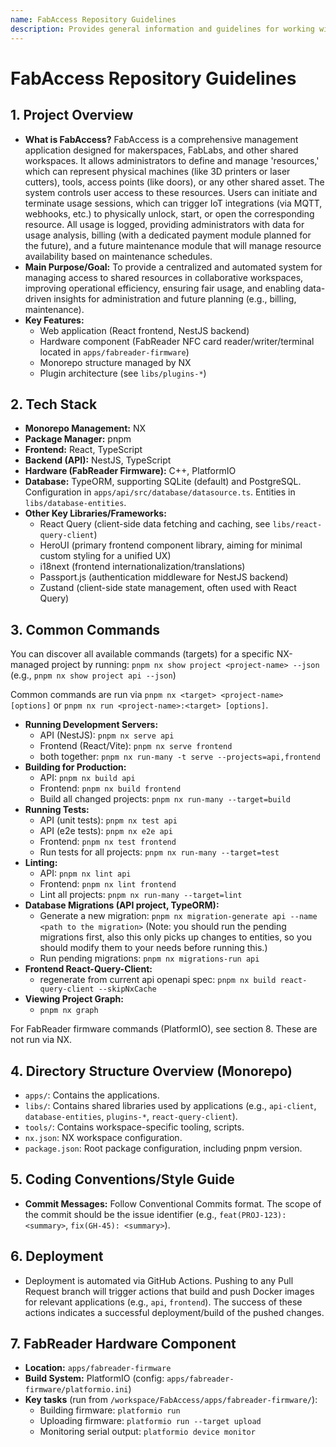 ```yaml
---
name: FabAccess Repository Guidelines
description: Provides general information and guidelines for working with the FabAccess monorepo.
---
```


# FabAccess Repository Guidelines

## 1. Project Overview

- **What is FabAccess?** FabAccess is a comprehensive management application designed for makerspaces, FabLabs, and other shared workspaces. It allows administrators to define and manage 'resources,' which can represent physical machines (like 3D printers or laser cutters), tools, access points (like doors), or any other shared asset. The system controls user access to these resources. Users can initiate and terminate usage sessions, which can trigger IoT integrations (via MQTT, webhooks, etc.) to physically unlock, start, or open the corresponding resource. All usage is logged, providing administrators with data for usage analysis, billing (with a dedicated payment module planned for the future), and a future maintenance module that will manage resource availability based on maintenance schedules.
- **Main Purpose/Goal:** To provide a centralized and automated system for managing access to shared resources in collaborative workspaces, improving operational efficiency, ensuring fair usage, and enabling data-driven insights for administration and future planning (e.g., billing, maintenance).
- **Key Features:**
  - Web application (React frontend, NestJS backend)
  - Hardware component (FabReader NFC card reader/writer/terminal located in `apps/fabreader-firmware`)
  - Monorepo structure managed by NX
  - Plugin architecture (see `libs/plugins-*`)

## 2. Tech Stack

- **Monorepo Management:** NX
- **Package Manager:** pnpm
- **Frontend:** React, TypeScript
- **Backend (API):** NestJS, TypeScript
- **Hardware (FabReader Firmware):** C++, PlatformIO
- **Database:** TypeORM, supporting SQLite (default) and PostgreSQL. Configuration in `apps/api/src/database/datasource.ts`. Entities in `libs/database-entities`.
- **Other Key Libraries/Frameworks:**
  - React Query (client-side data fetching and caching, see `libs/react-query-client`)
  - HeroUI (primary frontend component library, aiming for minimal custom styling for a unified UX)
  - i18next (frontend internationalization/translations)
  - Passport.js (authentication middleware for NestJS backend)
  - Zustand (client-side state management, often used with React Query)

## 3. Common Commands

You can discover all available commands (targets) for a specific NX-managed project by running:
`pnpm nx show project <project-name> --json`
(e.g., `pnpm nx show project api --json`)

Common commands are run via `pnpm nx <target> <project-name> [options]` or `pnpm nx run <project-name>:<target> [options]`.

- **Running Development Servers:**
  - API (NestJS): `pnpm nx serve api`
  - Frontend (React/Vite): `pnpm nx serve frontend`
  - both together: `pnpm nx run-many -t serve --projects=api,frontend`
- **Building for Production:**
  - API: `pnpm nx build api`
  - Frontend: `pnpm nx build frontend`
  - Build all changed projects: `pnpm nx run-many --target=build`
- **Running Tests:**
  - API (unit tests): `pnpm nx test api`
  - API (e2e tests): `pnpm nx e2e api`
  - Frontend: `pnpm nx test frontend`
  - Run tests for all projects: `pnpm nx run-many --target=test`
- **Linting:**
  - API: `pnpm nx lint api`
  - Frontend: `pnpm nx lint frontend`
  - Lint all projects: `pnpm nx run-many --target=lint`
- **Database Migrations (API project, TypeORM):**
  - Generate a new migration: `pnpm nx migration-generate api --name <path to the migration>` (Note: you should run the pending migrations first, also this only picks up changes to entities, so you should modify them to your needs before running this.)
  - Run pending migrations: `pnpm nx migrations-run api`
- **Frontend React-Query-Client:**
  - regenerate from current api openapi spec: `pnpm nx build react-query-client --skipNxCache`
- **Viewing Project Graph:**
  - `pnpm nx graph`

For FabReader firmware commands (PlatformIO), see section 8. These are not run via NX.

## 4. Directory Structure Overview (Monorepo)

- `apps/`: Contains the applications.
- `libs/`: Contains shared libraries used by applications (e.g., `api-client`, `database-entities`, `plugins-*`, `react-query-client`).
- `tools/`: Contains workspace-specific tooling, scripts.
- `nx.json`: NX workspace configuration.
- `package.json`: Root package configuration, including pnpm version.

## 5. Coding Conventions/Style Guide

- **Commit Messages:** Follow Conventional Commits format. The scope of the commit should be the issue identifier (e.g., `feat(PROJ-123): <summary>`, `fix(GH-45): <summary>`).

## 6. Deployment

- Deployment is automated via GitHub Actions. Pushing to any Pull Request branch will trigger actions that build and push Docker images for relevant applications (e.g., `api`, `frontend`). The success of these actions indicates a successful deployment/build of the pushed changes.

## 7. FabReader Hardware Component

- **Location:** `apps/fabreader-firmware`
- **Build System:** PlatformIO (config: `apps/fabreader-firmware/platformio.ini`)
- **Key tasks** (run from `/workspace/FabAccess/apps/fabreader-firmware/`):
  - Building firmware: `platformio run`
  - Uploading firmware: `platformio run --target upload`
  - Monitoring serial output: `platformio device monitor`
